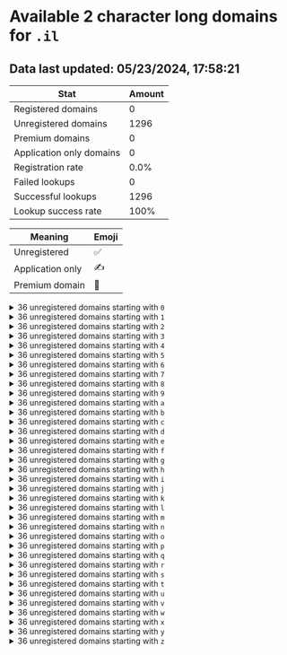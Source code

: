 # Available 2 character long domains for `.il`

## Data last updated: 05/23/2024, 17:58:21

|Stat|Amount|
|--|--|
|Registered domains|0|
|Unregistered domains|1296|
|Premium domains|0|
|Application only domains|0|
|Registration rate|0.0%|
|Failed lookups|0|
|Successful lookups|1296|
|Lookup success rate|100%|


|Meaning|Emoji|
|--|--|
|Unregistered|:white_check_mark:|
|Application only|:writing_hand:|
|Premium domain|:gem:|

<details>
<summary>36 unregistered domains starting with <bold><code>0</code></bold></summary>

|Type|Domain|
|--|--|
|:white_check_mark:|`00.il`|
|:white_check_mark:|`01.il`|
|:white_check_mark:|`02.il`|
|:white_check_mark:|`03.il`|
|:white_check_mark:|`04.il`|
|:white_check_mark:|`05.il`|
|:white_check_mark:|`06.il`|
|:white_check_mark:|`07.il`|
|:white_check_mark:|`08.il`|
|:white_check_mark:|`09.il`|
|:white_check_mark:|`0a.il`|
|:white_check_mark:|`0b.il`|
|:white_check_mark:|`0c.il`|
|:white_check_mark:|`0d.il`|
|:white_check_mark:|`0e.il`|
|:white_check_mark:|`0f.il`|
|:white_check_mark:|`0g.il`|
|:white_check_mark:|`0h.il`|
|:white_check_mark:|`0i.il`|
|:white_check_mark:|`0j.il`|
|:white_check_mark:|`0k.il`|
|:white_check_mark:|`0l.il`|
|:white_check_mark:|`0m.il`|
|:white_check_mark:|`0n.il`|
|:white_check_mark:|`0o.il`|
|:white_check_mark:|`0p.il`|
|:white_check_mark:|`0q.il`|
|:white_check_mark:|`0r.il`|
|:white_check_mark:|`0s.il`|
|:white_check_mark:|`0t.il`|
|:white_check_mark:|`0u.il`|
|:white_check_mark:|`0v.il`|
|:white_check_mark:|`0w.il`|
|:white_check_mark:|`0x.il`|
|:white_check_mark:|`0y.il`|
|:white_check_mark:|`0z.il`|
</details>
<details>
<summary>36 unregistered domains starting with <bold><code>1</code></bold></summary>

|Type|Domain|
|--|--|
|:white_check_mark:|`10.il`|
|:white_check_mark:|`11.il`|
|:white_check_mark:|`12.il`|
|:white_check_mark:|`13.il`|
|:white_check_mark:|`14.il`|
|:white_check_mark:|`15.il`|
|:white_check_mark:|`16.il`|
|:white_check_mark:|`17.il`|
|:white_check_mark:|`18.il`|
|:white_check_mark:|`19.il`|
|:white_check_mark:|`1a.il`|
|:white_check_mark:|`1b.il`|
|:white_check_mark:|`1c.il`|
|:white_check_mark:|`1d.il`|
|:white_check_mark:|`1e.il`|
|:white_check_mark:|`1f.il`|
|:white_check_mark:|`1g.il`|
|:white_check_mark:|`1h.il`|
|:white_check_mark:|`1i.il`|
|:white_check_mark:|`1j.il`|
|:white_check_mark:|`1k.il`|
|:white_check_mark:|`1l.il`|
|:white_check_mark:|`1m.il`|
|:white_check_mark:|`1n.il`|
|:white_check_mark:|`1o.il`|
|:white_check_mark:|`1p.il`|
|:white_check_mark:|`1q.il`|
|:white_check_mark:|`1r.il`|
|:white_check_mark:|`1s.il`|
|:white_check_mark:|`1t.il`|
|:white_check_mark:|`1u.il`|
|:white_check_mark:|`1v.il`|
|:white_check_mark:|`1w.il`|
|:white_check_mark:|`1x.il`|
|:white_check_mark:|`1y.il`|
|:white_check_mark:|`1z.il`|
</details>
<details>
<summary>36 unregistered domains starting with <bold><code>2</code></bold></summary>

|Type|Domain|
|--|--|
|:white_check_mark:|`20.il`|
|:white_check_mark:|`21.il`|
|:white_check_mark:|`22.il`|
|:white_check_mark:|`23.il`|
|:white_check_mark:|`24.il`|
|:white_check_mark:|`25.il`|
|:white_check_mark:|`26.il`|
|:white_check_mark:|`27.il`|
|:white_check_mark:|`28.il`|
|:white_check_mark:|`29.il`|
|:white_check_mark:|`2a.il`|
|:white_check_mark:|`2b.il`|
|:white_check_mark:|`2c.il`|
|:white_check_mark:|`2d.il`|
|:white_check_mark:|`2e.il`|
|:white_check_mark:|`2f.il`|
|:white_check_mark:|`2g.il`|
|:white_check_mark:|`2h.il`|
|:white_check_mark:|`2i.il`|
|:white_check_mark:|`2j.il`|
|:white_check_mark:|`2k.il`|
|:white_check_mark:|`2l.il`|
|:white_check_mark:|`2m.il`|
|:white_check_mark:|`2n.il`|
|:white_check_mark:|`2o.il`|
|:white_check_mark:|`2p.il`|
|:white_check_mark:|`2q.il`|
|:white_check_mark:|`2r.il`|
|:white_check_mark:|`2s.il`|
|:white_check_mark:|`2t.il`|
|:white_check_mark:|`2u.il`|
|:white_check_mark:|`2v.il`|
|:white_check_mark:|`2w.il`|
|:white_check_mark:|`2x.il`|
|:white_check_mark:|`2y.il`|
|:white_check_mark:|`2z.il`|
</details>
<details>
<summary>36 unregistered domains starting with <bold><code>3</code></bold></summary>

|Type|Domain|
|--|--|
|:white_check_mark:|`30.il`|
|:white_check_mark:|`31.il`|
|:white_check_mark:|`32.il`|
|:white_check_mark:|`33.il`|
|:white_check_mark:|`34.il`|
|:white_check_mark:|`35.il`|
|:white_check_mark:|`36.il`|
|:white_check_mark:|`37.il`|
|:white_check_mark:|`38.il`|
|:white_check_mark:|`39.il`|
|:white_check_mark:|`3a.il`|
|:white_check_mark:|`3b.il`|
|:white_check_mark:|`3c.il`|
|:white_check_mark:|`3d.il`|
|:white_check_mark:|`3e.il`|
|:white_check_mark:|`3f.il`|
|:white_check_mark:|`3g.il`|
|:white_check_mark:|`3h.il`|
|:white_check_mark:|`3i.il`|
|:white_check_mark:|`3j.il`|
|:white_check_mark:|`3k.il`|
|:white_check_mark:|`3l.il`|
|:white_check_mark:|`3m.il`|
|:white_check_mark:|`3n.il`|
|:white_check_mark:|`3o.il`|
|:white_check_mark:|`3p.il`|
|:white_check_mark:|`3q.il`|
|:white_check_mark:|`3r.il`|
|:white_check_mark:|`3s.il`|
|:white_check_mark:|`3t.il`|
|:white_check_mark:|`3u.il`|
|:white_check_mark:|`3v.il`|
|:white_check_mark:|`3w.il`|
|:white_check_mark:|`3x.il`|
|:white_check_mark:|`3y.il`|
|:white_check_mark:|`3z.il`|
</details>
<details>
<summary>36 unregistered domains starting with <bold><code>4</code></bold></summary>

|Type|Domain|
|--|--|
|:white_check_mark:|`40.il`|
|:white_check_mark:|`41.il`|
|:white_check_mark:|`42.il`|
|:white_check_mark:|`43.il`|
|:white_check_mark:|`44.il`|
|:white_check_mark:|`45.il`|
|:white_check_mark:|`46.il`|
|:white_check_mark:|`47.il`|
|:white_check_mark:|`48.il`|
|:white_check_mark:|`49.il`|
|:white_check_mark:|`4a.il`|
|:white_check_mark:|`4b.il`|
|:white_check_mark:|`4c.il`|
|:white_check_mark:|`4d.il`|
|:white_check_mark:|`4e.il`|
|:white_check_mark:|`4f.il`|
|:white_check_mark:|`4g.il`|
|:white_check_mark:|`4h.il`|
|:white_check_mark:|`4i.il`|
|:white_check_mark:|`4j.il`|
|:white_check_mark:|`4k.il`|
|:white_check_mark:|`4l.il`|
|:white_check_mark:|`4m.il`|
|:white_check_mark:|`4n.il`|
|:white_check_mark:|`4o.il`|
|:white_check_mark:|`4p.il`|
|:white_check_mark:|`4q.il`|
|:white_check_mark:|`4r.il`|
|:white_check_mark:|`4s.il`|
|:white_check_mark:|`4t.il`|
|:white_check_mark:|`4u.il`|
|:white_check_mark:|`4v.il`|
|:white_check_mark:|`4w.il`|
|:white_check_mark:|`4x.il`|
|:white_check_mark:|`4y.il`|
|:white_check_mark:|`4z.il`|
</details>
<details>
<summary>36 unregistered domains starting with <bold><code>5</code></bold></summary>

|Type|Domain|
|--|--|
|:white_check_mark:|`50.il`|
|:white_check_mark:|`51.il`|
|:white_check_mark:|`52.il`|
|:white_check_mark:|`53.il`|
|:white_check_mark:|`54.il`|
|:white_check_mark:|`55.il`|
|:white_check_mark:|`56.il`|
|:white_check_mark:|`57.il`|
|:white_check_mark:|`58.il`|
|:white_check_mark:|`59.il`|
|:white_check_mark:|`5a.il`|
|:white_check_mark:|`5b.il`|
|:white_check_mark:|`5c.il`|
|:white_check_mark:|`5d.il`|
|:white_check_mark:|`5e.il`|
|:white_check_mark:|`5f.il`|
|:white_check_mark:|`5g.il`|
|:white_check_mark:|`5h.il`|
|:white_check_mark:|`5i.il`|
|:white_check_mark:|`5j.il`|
|:white_check_mark:|`5k.il`|
|:white_check_mark:|`5l.il`|
|:white_check_mark:|`5m.il`|
|:white_check_mark:|`5n.il`|
|:white_check_mark:|`5o.il`|
|:white_check_mark:|`5p.il`|
|:white_check_mark:|`5q.il`|
|:white_check_mark:|`5r.il`|
|:white_check_mark:|`5s.il`|
|:white_check_mark:|`5t.il`|
|:white_check_mark:|`5u.il`|
|:white_check_mark:|`5v.il`|
|:white_check_mark:|`5w.il`|
|:white_check_mark:|`5x.il`|
|:white_check_mark:|`5y.il`|
|:white_check_mark:|`5z.il`|
</details>
<details>
<summary>36 unregistered domains starting with <bold><code>6</code></bold></summary>

|Type|Domain|
|--|--|
|:white_check_mark:|`60.il`|
|:white_check_mark:|`61.il`|
|:white_check_mark:|`62.il`|
|:white_check_mark:|`63.il`|
|:white_check_mark:|`64.il`|
|:white_check_mark:|`65.il`|
|:white_check_mark:|`66.il`|
|:white_check_mark:|`67.il`|
|:white_check_mark:|`68.il`|
|:white_check_mark:|`69.il`|
|:white_check_mark:|`6a.il`|
|:white_check_mark:|`6b.il`|
|:white_check_mark:|`6c.il`|
|:white_check_mark:|`6d.il`|
|:white_check_mark:|`6e.il`|
|:white_check_mark:|`6f.il`|
|:white_check_mark:|`6g.il`|
|:white_check_mark:|`6h.il`|
|:white_check_mark:|`6i.il`|
|:white_check_mark:|`6j.il`|
|:white_check_mark:|`6k.il`|
|:white_check_mark:|`6l.il`|
|:white_check_mark:|`6m.il`|
|:white_check_mark:|`6n.il`|
|:white_check_mark:|`6o.il`|
|:white_check_mark:|`6p.il`|
|:white_check_mark:|`6q.il`|
|:white_check_mark:|`6r.il`|
|:white_check_mark:|`6s.il`|
|:white_check_mark:|`6t.il`|
|:white_check_mark:|`6u.il`|
|:white_check_mark:|`6v.il`|
|:white_check_mark:|`6w.il`|
|:white_check_mark:|`6x.il`|
|:white_check_mark:|`6y.il`|
|:white_check_mark:|`6z.il`|
</details>
<details>
<summary>36 unregistered domains starting with <bold><code>7</code></bold></summary>

|Type|Domain|
|--|--|
|:white_check_mark:|`70.il`|
|:white_check_mark:|`71.il`|
|:white_check_mark:|`72.il`|
|:white_check_mark:|`73.il`|
|:white_check_mark:|`74.il`|
|:white_check_mark:|`75.il`|
|:white_check_mark:|`76.il`|
|:white_check_mark:|`77.il`|
|:white_check_mark:|`78.il`|
|:white_check_mark:|`79.il`|
|:white_check_mark:|`7a.il`|
|:white_check_mark:|`7b.il`|
|:white_check_mark:|`7c.il`|
|:white_check_mark:|`7d.il`|
|:white_check_mark:|`7e.il`|
|:white_check_mark:|`7f.il`|
|:white_check_mark:|`7g.il`|
|:white_check_mark:|`7h.il`|
|:white_check_mark:|`7i.il`|
|:white_check_mark:|`7j.il`|
|:white_check_mark:|`7k.il`|
|:white_check_mark:|`7l.il`|
|:white_check_mark:|`7m.il`|
|:white_check_mark:|`7n.il`|
|:white_check_mark:|`7o.il`|
|:white_check_mark:|`7p.il`|
|:white_check_mark:|`7q.il`|
|:white_check_mark:|`7r.il`|
|:white_check_mark:|`7s.il`|
|:white_check_mark:|`7t.il`|
|:white_check_mark:|`7u.il`|
|:white_check_mark:|`7v.il`|
|:white_check_mark:|`7w.il`|
|:white_check_mark:|`7x.il`|
|:white_check_mark:|`7y.il`|
|:white_check_mark:|`7z.il`|
</details>
<details>
<summary>36 unregistered domains starting with <bold><code>8</code></bold></summary>

|Type|Domain|
|--|--|
|:white_check_mark:|`80.il`|
|:white_check_mark:|`81.il`|
|:white_check_mark:|`82.il`|
|:white_check_mark:|`83.il`|
|:white_check_mark:|`84.il`|
|:white_check_mark:|`85.il`|
|:white_check_mark:|`86.il`|
|:white_check_mark:|`87.il`|
|:white_check_mark:|`88.il`|
|:white_check_mark:|`89.il`|
|:white_check_mark:|`8a.il`|
|:white_check_mark:|`8b.il`|
|:white_check_mark:|`8c.il`|
|:white_check_mark:|`8d.il`|
|:white_check_mark:|`8e.il`|
|:white_check_mark:|`8f.il`|
|:white_check_mark:|`8g.il`|
|:white_check_mark:|`8h.il`|
|:white_check_mark:|`8i.il`|
|:white_check_mark:|`8j.il`|
|:white_check_mark:|`8k.il`|
|:white_check_mark:|`8l.il`|
|:white_check_mark:|`8m.il`|
|:white_check_mark:|`8n.il`|
|:white_check_mark:|`8o.il`|
|:white_check_mark:|`8p.il`|
|:white_check_mark:|`8q.il`|
|:white_check_mark:|`8r.il`|
|:white_check_mark:|`8s.il`|
|:white_check_mark:|`8t.il`|
|:white_check_mark:|`8u.il`|
|:white_check_mark:|`8v.il`|
|:white_check_mark:|`8w.il`|
|:white_check_mark:|`8x.il`|
|:white_check_mark:|`8y.il`|
|:white_check_mark:|`8z.il`|
</details>
<details>
<summary>36 unregistered domains starting with <bold><code>9</code></bold></summary>

|Type|Domain|
|--|--|
|:white_check_mark:|`90.il`|
|:white_check_mark:|`91.il`|
|:white_check_mark:|`92.il`|
|:white_check_mark:|`93.il`|
|:white_check_mark:|`94.il`|
|:white_check_mark:|`95.il`|
|:white_check_mark:|`96.il`|
|:white_check_mark:|`97.il`|
|:white_check_mark:|`98.il`|
|:white_check_mark:|`99.il`|
|:white_check_mark:|`9a.il`|
|:white_check_mark:|`9b.il`|
|:white_check_mark:|`9c.il`|
|:white_check_mark:|`9d.il`|
|:white_check_mark:|`9e.il`|
|:white_check_mark:|`9f.il`|
|:white_check_mark:|`9g.il`|
|:white_check_mark:|`9h.il`|
|:white_check_mark:|`9i.il`|
|:white_check_mark:|`9j.il`|
|:white_check_mark:|`9k.il`|
|:white_check_mark:|`9l.il`|
|:white_check_mark:|`9m.il`|
|:white_check_mark:|`9n.il`|
|:white_check_mark:|`9o.il`|
|:white_check_mark:|`9p.il`|
|:white_check_mark:|`9q.il`|
|:white_check_mark:|`9r.il`|
|:white_check_mark:|`9s.il`|
|:white_check_mark:|`9t.il`|
|:white_check_mark:|`9u.il`|
|:white_check_mark:|`9v.il`|
|:white_check_mark:|`9w.il`|
|:white_check_mark:|`9x.il`|
|:white_check_mark:|`9y.il`|
|:white_check_mark:|`9z.il`|
</details>
<details>
<summary>36 unregistered domains starting with <bold><code>a</code></bold></summary>

|Type|Domain|
|--|--|
|:white_check_mark:|`a0.il`|
|:white_check_mark:|`a1.il`|
|:white_check_mark:|`a2.il`|
|:white_check_mark:|`a3.il`|
|:white_check_mark:|`a4.il`|
|:white_check_mark:|`a5.il`|
|:white_check_mark:|`a6.il`|
|:white_check_mark:|`a7.il`|
|:white_check_mark:|`a8.il`|
|:white_check_mark:|`a9.il`|
|:white_check_mark:|`aa.il`|
|:white_check_mark:|`ab.il`|
|:white_check_mark:|`ac.il`|
|:white_check_mark:|`ad.il`|
|:white_check_mark:|`ae.il`|
|:white_check_mark:|`af.il`|
|:white_check_mark:|`ag.il`|
|:white_check_mark:|`ah.il`|
|:white_check_mark:|`ai.il`|
|:white_check_mark:|`aj.il`|
|:white_check_mark:|`ak.il`|
|:white_check_mark:|`al.il`|
|:white_check_mark:|`am.il`|
|:white_check_mark:|`an.il`|
|:white_check_mark:|`ao.il`|
|:white_check_mark:|`ap.il`|
|:white_check_mark:|`aq.il`|
|:white_check_mark:|`ar.il`|
|:white_check_mark:|`as.il`|
|:white_check_mark:|`at.il`|
|:white_check_mark:|`au.il`|
|:white_check_mark:|`av.il`|
|:white_check_mark:|`aw.il`|
|:white_check_mark:|`ax.il`|
|:white_check_mark:|`ay.il`|
|:white_check_mark:|`az.il`|
</details>
<details>
<summary>36 unregistered domains starting with <bold><code>b</code></bold></summary>

|Type|Domain|
|--|--|
|:white_check_mark:|`b0.il`|
|:white_check_mark:|`b1.il`|
|:white_check_mark:|`b2.il`|
|:white_check_mark:|`b3.il`|
|:white_check_mark:|`b4.il`|
|:white_check_mark:|`b5.il`|
|:white_check_mark:|`b6.il`|
|:white_check_mark:|`b7.il`|
|:white_check_mark:|`b8.il`|
|:white_check_mark:|`b9.il`|
|:white_check_mark:|`ba.il`|
|:white_check_mark:|`bb.il`|
|:white_check_mark:|`bc.il`|
|:white_check_mark:|`bd.il`|
|:white_check_mark:|`be.il`|
|:white_check_mark:|`bf.il`|
|:white_check_mark:|`bg.il`|
|:white_check_mark:|`bh.il`|
|:white_check_mark:|`bi.il`|
|:white_check_mark:|`bj.il`|
|:white_check_mark:|`bk.il`|
|:white_check_mark:|`bl.il`|
|:white_check_mark:|`bm.il`|
|:white_check_mark:|`bn.il`|
|:white_check_mark:|`bo.il`|
|:white_check_mark:|`bp.il`|
|:white_check_mark:|`bq.il`|
|:white_check_mark:|`br.il`|
|:white_check_mark:|`bs.il`|
|:white_check_mark:|`bt.il`|
|:white_check_mark:|`bu.il`|
|:white_check_mark:|`bv.il`|
|:white_check_mark:|`bw.il`|
|:white_check_mark:|`bx.il`|
|:white_check_mark:|`by.il`|
|:white_check_mark:|`bz.il`|
</details>
<details>
<summary>36 unregistered domains starting with <bold><code>c</code></bold></summary>

|Type|Domain|
|--|--|
|:white_check_mark:|`c0.il`|
|:white_check_mark:|`c1.il`|
|:white_check_mark:|`c2.il`|
|:white_check_mark:|`c3.il`|
|:white_check_mark:|`c4.il`|
|:white_check_mark:|`c5.il`|
|:white_check_mark:|`c6.il`|
|:white_check_mark:|`c7.il`|
|:white_check_mark:|`c8.il`|
|:white_check_mark:|`c9.il`|
|:white_check_mark:|`ca.il`|
|:white_check_mark:|`cb.il`|
|:white_check_mark:|`cc.il`|
|:white_check_mark:|`cd.il`|
|:white_check_mark:|`ce.il`|
|:white_check_mark:|`cf.il`|
|:white_check_mark:|`cg.il`|
|:white_check_mark:|`ch.il`|
|:white_check_mark:|`ci.il`|
|:white_check_mark:|`cj.il`|
|:white_check_mark:|`ck.il`|
|:white_check_mark:|`cl.il`|
|:white_check_mark:|`cm.il`|
|:white_check_mark:|`cn.il`|
|:white_check_mark:|`co.il`|
|:white_check_mark:|`cp.il`|
|:white_check_mark:|`cq.il`|
|:white_check_mark:|`cr.il`|
|:white_check_mark:|`cs.il`|
|:white_check_mark:|`ct.il`|
|:white_check_mark:|`cu.il`|
|:white_check_mark:|`cv.il`|
|:white_check_mark:|`cw.il`|
|:white_check_mark:|`cx.il`|
|:white_check_mark:|`cy.il`|
|:white_check_mark:|`cz.il`|
</details>
<details>
<summary>36 unregistered domains starting with <bold><code>d</code></bold></summary>

|Type|Domain|
|--|--|
|:white_check_mark:|`d0.il`|
|:white_check_mark:|`d1.il`|
|:white_check_mark:|`d2.il`|
|:white_check_mark:|`d3.il`|
|:white_check_mark:|`d4.il`|
|:white_check_mark:|`d5.il`|
|:white_check_mark:|`d6.il`|
|:white_check_mark:|`d7.il`|
|:white_check_mark:|`d8.il`|
|:white_check_mark:|`d9.il`|
|:white_check_mark:|`da.il`|
|:white_check_mark:|`db.il`|
|:white_check_mark:|`dc.il`|
|:white_check_mark:|`dd.il`|
|:white_check_mark:|`de.il`|
|:white_check_mark:|`df.il`|
|:white_check_mark:|`dg.il`|
|:white_check_mark:|`dh.il`|
|:white_check_mark:|`di.il`|
|:white_check_mark:|`dj.il`|
|:white_check_mark:|`dk.il`|
|:white_check_mark:|`dl.il`|
|:white_check_mark:|`dm.il`|
|:white_check_mark:|`dn.il`|
|:white_check_mark:|`do.il`|
|:white_check_mark:|`dp.il`|
|:white_check_mark:|`dq.il`|
|:white_check_mark:|`dr.il`|
|:white_check_mark:|`ds.il`|
|:white_check_mark:|`dt.il`|
|:white_check_mark:|`du.il`|
|:white_check_mark:|`dv.il`|
|:white_check_mark:|`dw.il`|
|:white_check_mark:|`dx.il`|
|:white_check_mark:|`dy.il`|
|:white_check_mark:|`dz.il`|
</details>
<details>
<summary>36 unregistered domains starting with <bold><code>e</code></bold></summary>

|Type|Domain|
|--|--|
|:white_check_mark:|`e0.il`|
|:white_check_mark:|`e1.il`|
|:white_check_mark:|`e2.il`|
|:white_check_mark:|`e3.il`|
|:white_check_mark:|`e4.il`|
|:white_check_mark:|`e5.il`|
|:white_check_mark:|`e6.il`|
|:white_check_mark:|`e7.il`|
|:white_check_mark:|`e8.il`|
|:white_check_mark:|`e9.il`|
|:white_check_mark:|`ea.il`|
|:white_check_mark:|`eb.il`|
|:white_check_mark:|`ec.il`|
|:white_check_mark:|`ed.il`|
|:white_check_mark:|`ee.il`|
|:white_check_mark:|`ef.il`|
|:white_check_mark:|`eg.il`|
|:white_check_mark:|`eh.il`|
|:white_check_mark:|`ei.il`|
|:white_check_mark:|`ej.il`|
|:white_check_mark:|`ek.il`|
|:white_check_mark:|`el.il`|
|:white_check_mark:|`em.il`|
|:white_check_mark:|`en.il`|
|:white_check_mark:|`eo.il`|
|:white_check_mark:|`ep.il`|
|:white_check_mark:|`eq.il`|
|:white_check_mark:|`er.il`|
|:white_check_mark:|`es.il`|
|:white_check_mark:|`et.il`|
|:white_check_mark:|`eu.il`|
|:white_check_mark:|`ev.il`|
|:white_check_mark:|`ew.il`|
|:white_check_mark:|`ex.il`|
|:white_check_mark:|`ey.il`|
|:white_check_mark:|`ez.il`|
</details>
<details>
<summary>36 unregistered domains starting with <bold><code>f</code></bold></summary>

|Type|Domain|
|--|--|
|:white_check_mark:|`f0.il`|
|:white_check_mark:|`f1.il`|
|:white_check_mark:|`f2.il`|
|:white_check_mark:|`f3.il`|
|:white_check_mark:|`f4.il`|
|:white_check_mark:|`f5.il`|
|:white_check_mark:|`f6.il`|
|:white_check_mark:|`f7.il`|
|:white_check_mark:|`f8.il`|
|:white_check_mark:|`f9.il`|
|:white_check_mark:|`fa.il`|
|:white_check_mark:|`fb.il`|
|:white_check_mark:|`fc.il`|
|:white_check_mark:|`fd.il`|
|:white_check_mark:|`fe.il`|
|:white_check_mark:|`ff.il`|
|:white_check_mark:|`fg.il`|
|:white_check_mark:|`fh.il`|
|:white_check_mark:|`fi.il`|
|:white_check_mark:|`fj.il`|
|:white_check_mark:|`fk.il`|
|:white_check_mark:|`fl.il`|
|:white_check_mark:|`fm.il`|
|:white_check_mark:|`fn.il`|
|:white_check_mark:|`fo.il`|
|:white_check_mark:|`fp.il`|
|:white_check_mark:|`fq.il`|
|:white_check_mark:|`fr.il`|
|:white_check_mark:|`fs.il`|
|:white_check_mark:|`ft.il`|
|:white_check_mark:|`fu.il`|
|:white_check_mark:|`fv.il`|
|:white_check_mark:|`fw.il`|
|:white_check_mark:|`fx.il`|
|:white_check_mark:|`fy.il`|
|:white_check_mark:|`fz.il`|
</details>
<details>
<summary>36 unregistered domains starting with <bold><code>g</code></bold></summary>

|Type|Domain|
|--|--|
|:white_check_mark:|`g0.il`|
|:white_check_mark:|`g1.il`|
|:white_check_mark:|`g2.il`|
|:white_check_mark:|`g3.il`|
|:white_check_mark:|`g4.il`|
|:white_check_mark:|`g5.il`|
|:white_check_mark:|`g6.il`|
|:white_check_mark:|`g7.il`|
|:white_check_mark:|`g8.il`|
|:white_check_mark:|`g9.il`|
|:white_check_mark:|`ga.il`|
|:white_check_mark:|`gb.il`|
|:white_check_mark:|`gc.il`|
|:white_check_mark:|`gd.il`|
|:white_check_mark:|`ge.il`|
|:white_check_mark:|`gf.il`|
|:white_check_mark:|`gg.il`|
|:white_check_mark:|`gh.il`|
|:white_check_mark:|`gi.il`|
|:white_check_mark:|`gj.il`|
|:white_check_mark:|`gk.il`|
|:white_check_mark:|`gl.il`|
|:white_check_mark:|`gm.il`|
|:white_check_mark:|`gn.il`|
|:white_check_mark:|`go.il`|
|:white_check_mark:|`gp.il`|
|:white_check_mark:|`gq.il`|
|:white_check_mark:|`gr.il`|
|:white_check_mark:|`gs.il`|
|:white_check_mark:|`gt.il`|
|:white_check_mark:|`gu.il`|
|:white_check_mark:|`gv.il`|
|:white_check_mark:|`gw.il`|
|:white_check_mark:|`gx.il`|
|:white_check_mark:|`gy.il`|
|:white_check_mark:|`gz.il`|
</details>
<details>
<summary>36 unregistered domains starting with <bold><code>h</code></bold></summary>

|Type|Domain|
|--|--|
|:white_check_mark:|`h0.il`|
|:white_check_mark:|`h1.il`|
|:white_check_mark:|`h2.il`|
|:white_check_mark:|`h3.il`|
|:white_check_mark:|`h4.il`|
|:white_check_mark:|`h5.il`|
|:white_check_mark:|`h6.il`|
|:white_check_mark:|`h7.il`|
|:white_check_mark:|`h8.il`|
|:white_check_mark:|`h9.il`|
|:white_check_mark:|`ha.il`|
|:white_check_mark:|`hb.il`|
|:white_check_mark:|`hc.il`|
|:white_check_mark:|`hd.il`|
|:white_check_mark:|`he.il`|
|:white_check_mark:|`hf.il`|
|:white_check_mark:|`hg.il`|
|:white_check_mark:|`hh.il`|
|:white_check_mark:|`hi.il`|
|:white_check_mark:|`hj.il`|
|:white_check_mark:|`hk.il`|
|:white_check_mark:|`hl.il`|
|:white_check_mark:|`hm.il`|
|:white_check_mark:|`hn.il`|
|:white_check_mark:|`ho.il`|
|:white_check_mark:|`hp.il`|
|:white_check_mark:|`hq.il`|
|:white_check_mark:|`hr.il`|
|:white_check_mark:|`hs.il`|
|:white_check_mark:|`ht.il`|
|:white_check_mark:|`hu.il`|
|:white_check_mark:|`hv.il`|
|:white_check_mark:|`hw.il`|
|:white_check_mark:|`hx.il`|
|:white_check_mark:|`hy.il`|
|:white_check_mark:|`hz.il`|
</details>
<details>
<summary>36 unregistered domains starting with <bold><code>i</code></bold></summary>

|Type|Domain|
|--|--|
|:white_check_mark:|`i0.il`|
|:white_check_mark:|`i1.il`|
|:white_check_mark:|`i2.il`|
|:white_check_mark:|`i3.il`|
|:white_check_mark:|`i4.il`|
|:white_check_mark:|`i5.il`|
|:white_check_mark:|`i6.il`|
|:white_check_mark:|`i7.il`|
|:white_check_mark:|`i8.il`|
|:white_check_mark:|`i9.il`|
|:white_check_mark:|`ia.il`|
|:white_check_mark:|`ib.il`|
|:white_check_mark:|`ic.il`|
|:white_check_mark:|`id.il`|
|:white_check_mark:|`ie.il`|
|:white_check_mark:|`if.il`|
|:white_check_mark:|`ig.il`|
|:white_check_mark:|`ih.il`|
|:white_check_mark:|`ii.il`|
|:white_check_mark:|`ij.il`|
|:white_check_mark:|`ik.il`|
|:white_check_mark:|`il.il`|
|:white_check_mark:|`im.il`|
|:white_check_mark:|`in.il`|
|:white_check_mark:|`io.il`|
|:white_check_mark:|`ip.il`|
|:white_check_mark:|`iq.il`|
|:white_check_mark:|`ir.il`|
|:white_check_mark:|`is.il`|
|:white_check_mark:|`it.il`|
|:white_check_mark:|`iu.il`|
|:white_check_mark:|`iv.il`|
|:white_check_mark:|`iw.il`|
|:white_check_mark:|`ix.il`|
|:white_check_mark:|`iy.il`|
|:white_check_mark:|`iz.il`|
</details>
<details>
<summary>36 unregistered domains starting with <bold><code>j</code></bold></summary>

|Type|Domain|
|--|--|
|:white_check_mark:|`j0.il`|
|:white_check_mark:|`j1.il`|
|:white_check_mark:|`j2.il`|
|:white_check_mark:|`j3.il`|
|:white_check_mark:|`j4.il`|
|:white_check_mark:|`j5.il`|
|:white_check_mark:|`j6.il`|
|:white_check_mark:|`j7.il`|
|:white_check_mark:|`j8.il`|
|:white_check_mark:|`j9.il`|
|:white_check_mark:|`ja.il`|
|:white_check_mark:|`jb.il`|
|:white_check_mark:|`jc.il`|
|:white_check_mark:|`jd.il`|
|:white_check_mark:|`je.il`|
|:white_check_mark:|`jf.il`|
|:white_check_mark:|`jg.il`|
|:white_check_mark:|`jh.il`|
|:white_check_mark:|`ji.il`|
|:white_check_mark:|`jj.il`|
|:white_check_mark:|`jk.il`|
|:white_check_mark:|`jl.il`|
|:white_check_mark:|`jm.il`|
|:white_check_mark:|`jn.il`|
|:white_check_mark:|`jo.il`|
|:white_check_mark:|`jp.il`|
|:white_check_mark:|`jq.il`|
|:white_check_mark:|`jr.il`|
|:white_check_mark:|`js.il`|
|:white_check_mark:|`jt.il`|
|:white_check_mark:|`ju.il`|
|:white_check_mark:|`jv.il`|
|:white_check_mark:|`jw.il`|
|:white_check_mark:|`jx.il`|
|:white_check_mark:|`jy.il`|
|:white_check_mark:|`jz.il`|
</details>
<details>
<summary>36 unregistered domains starting with <bold><code>k</code></bold></summary>

|Type|Domain|
|--|--|
|:white_check_mark:|`k0.il`|
|:white_check_mark:|`k1.il`|
|:white_check_mark:|`k2.il`|
|:white_check_mark:|`k3.il`|
|:white_check_mark:|`k4.il`|
|:white_check_mark:|`k5.il`|
|:white_check_mark:|`k6.il`|
|:white_check_mark:|`k7.il`|
|:white_check_mark:|`k8.il`|
|:white_check_mark:|`k9.il`|
|:white_check_mark:|`ka.il`|
|:white_check_mark:|`kb.il`|
|:white_check_mark:|`kc.il`|
|:white_check_mark:|`kd.il`|
|:white_check_mark:|`ke.il`|
|:white_check_mark:|`kf.il`|
|:white_check_mark:|`kg.il`|
|:white_check_mark:|`kh.il`|
|:white_check_mark:|`ki.il`|
|:white_check_mark:|`kj.il`|
|:white_check_mark:|`kk.il`|
|:white_check_mark:|`kl.il`|
|:white_check_mark:|`km.il`|
|:white_check_mark:|`kn.il`|
|:white_check_mark:|`ko.il`|
|:white_check_mark:|`kp.il`|
|:white_check_mark:|`kq.il`|
|:white_check_mark:|`kr.il`|
|:white_check_mark:|`ks.il`|
|:white_check_mark:|`kt.il`|
|:white_check_mark:|`ku.il`|
|:white_check_mark:|`kv.il`|
|:white_check_mark:|`kw.il`|
|:white_check_mark:|`kx.il`|
|:white_check_mark:|`ky.il`|
|:white_check_mark:|`kz.il`|
</details>
<details>
<summary>36 unregistered domains starting with <bold><code>l</code></bold></summary>

|Type|Domain|
|--|--|
|:white_check_mark:|`l0.il`|
|:white_check_mark:|`l1.il`|
|:white_check_mark:|`l2.il`|
|:white_check_mark:|`l3.il`|
|:white_check_mark:|`l4.il`|
|:white_check_mark:|`l5.il`|
|:white_check_mark:|`l6.il`|
|:white_check_mark:|`l7.il`|
|:white_check_mark:|`l8.il`|
|:white_check_mark:|`l9.il`|
|:white_check_mark:|`la.il`|
|:white_check_mark:|`lb.il`|
|:white_check_mark:|`lc.il`|
|:white_check_mark:|`ld.il`|
|:white_check_mark:|`le.il`|
|:white_check_mark:|`lf.il`|
|:white_check_mark:|`lg.il`|
|:white_check_mark:|`lh.il`|
|:white_check_mark:|`li.il`|
|:white_check_mark:|`lj.il`|
|:white_check_mark:|`lk.il`|
|:white_check_mark:|`ll.il`|
|:white_check_mark:|`lm.il`|
|:white_check_mark:|`ln.il`|
|:white_check_mark:|`lo.il`|
|:white_check_mark:|`lp.il`|
|:white_check_mark:|`lq.il`|
|:white_check_mark:|`lr.il`|
|:white_check_mark:|`ls.il`|
|:white_check_mark:|`lt.il`|
|:white_check_mark:|`lu.il`|
|:white_check_mark:|`lv.il`|
|:white_check_mark:|`lw.il`|
|:white_check_mark:|`lx.il`|
|:white_check_mark:|`ly.il`|
|:white_check_mark:|`lz.il`|
</details>
<details>
<summary>36 unregistered domains starting with <bold><code>m</code></bold></summary>

|Type|Domain|
|--|--|
|:white_check_mark:|`m0.il`|
|:white_check_mark:|`m1.il`|
|:white_check_mark:|`m2.il`|
|:white_check_mark:|`m3.il`|
|:white_check_mark:|`m4.il`|
|:white_check_mark:|`m5.il`|
|:white_check_mark:|`m6.il`|
|:white_check_mark:|`m7.il`|
|:white_check_mark:|`m8.il`|
|:white_check_mark:|`m9.il`|
|:white_check_mark:|`ma.il`|
|:white_check_mark:|`mb.il`|
|:white_check_mark:|`mc.il`|
|:white_check_mark:|`md.il`|
|:white_check_mark:|`me.il`|
|:white_check_mark:|`mf.il`|
|:white_check_mark:|`mg.il`|
|:white_check_mark:|`mh.il`|
|:white_check_mark:|`mi.il`|
|:white_check_mark:|`mj.il`|
|:white_check_mark:|`mk.il`|
|:white_check_mark:|`ml.il`|
|:white_check_mark:|`mm.il`|
|:white_check_mark:|`mn.il`|
|:white_check_mark:|`mo.il`|
|:white_check_mark:|`mp.il`|
|:white_check_mark:|`mq.il`|
|:white_check_mark:|`mr.il`|
|:white_check_mark:|`ms.il`|
|:white_check_mark:|`mt.il`|
|:white_check_mark:|`mu.il`|
|:white_check_mark:|`mv.il`|
|:white_check_mark:|`mw.il`|
|:white_check_mark:|`mx.il`|
|:white_check_mark:|`my.il`|
|:white_check_mark:|`mz.il`|
</details>
<details>
<summary>36 unregistered domains starting with <bold><code>n</code></bold></summary>

|Type|Domain|
|--|--|
|:white_check_mark:|`n0.il`|
|:white_check_mark:|`n1.il`|
|:white_check_mark:|`n2.il`|
|:white_check_mark:|`n3.il`|
|:white_check_mark:|`n4.il`|
|:white_check_mark:|`n5.il`|
|:white_check_mark:|`n6.il`|
|:white_check_mark:|`n7.il`|
|:white_check_mark:|`n8.il`|
|:white_check_mark:|`n9.il`|
|:white_check_mark:|`na.il`|
|:white_check_mark:|`nb.il`|
|:white_check_mark:|`nc.il`|
|:white_check_mark:|`nd.il`|
|:white_check_mark:|`ne.il`|
|:white_check_mark:|`nf.il`|
|:white_check_mark:|`ng.il`|
|:white_check_mark:|`nh.il`|
|:white_check_mark:|`ni.il`|
|:white_check_mark:|`nj.il`|
|:white_check_mark:|`nk.il`|
|:white_check_mark:|`nl.il`|
|:white_check_mark:|`nm.il`|
|:white_check_mark:|`nn.il`|
|:white_check_mark:|`no.il`|
|:white_check_mark:|`np.il`|
|:white_check_mark:|`nq.il`|
|:white_check_mark:|`nr.il`|
|:white_check_mark:|`ns.il`|
|:white_check_mark:|`nt.il`|
|:white_check_mark:|`nu.il`|
|:white_check_mark:|`nv.il`|
|:white_check_mark:|`nw.il`|
|:white_check_mark:|`nx.il`|
|:white_check_mark:|`ny.il`|
|:white_check_mark:|`nz.il`|
</details>
<details>
<summary>36 unregistered domains starting with <bold><code>o</code></bold></summary>

|Type|Domain|
|--|--|
|:white_check_mark:|`o0.il`|
|:white_check_mark:|`o1.il`|
|:white_check_mark:|`o2.il`|
|:white_check_mark:|`o3.il`|
|:white_check_mark:|`o4.il`|
|:white_check_mark:|`o5.il`|
|:white_check_mark:|`o6.il`|
|:white_check_mark:|`o7.il`|
|:white_check_mark:|`o8.il`|
|:white_check_mark:|`o9.il`|
|:white_check_mark:|`oa.il`|
|:white_check_mark:|`ob.il`|
|:white_check_mark:|`oc.il`|
|:white_check_mark:|`od.il`|
|:white_check_mark:|`oe.il`|
|:white_check_mark:|`of.il`|
|:white_check_mark:|`og.il`|
|:white_check_mark:|`oh.il`|
|:white_check_mark:|`oi.il`|
|:white_check_mark:|`oj.il`|
|:white_check_mark:|`ok.il`|
|:white_check_mark:|`ol.il`|
|:white_check_mark:|`om.il`|
|:white_check_mark:|`on.il`|
|:white_check_mark:|`oo.il`|
|:white_check_mark:|`op.il`|
|:white_check_mark:|`oq.il`|
|:white_check_mark:|`or.il`|
|:white_check_mark:|`os.il`|
|:white_check_mark:|`ot.il`|
|:white_check_mark:|`ou.il`|
|:white_check_mark:|`ov.il`|
|:white_check_mark:|`ow.il`|
|:white_check_mark:|`ox.il`|
|:white_check_mark:|`oy.il`|
|:white_check_mark:|`oz.il`|
</details>
<details>
<summary>36 unregistered domains starting with <bold><code>p</code></bold></summary>

|Type|Domain|
|--|--|
|:white_check_mark:|`p0.il`|
|:white_check_mark:|`p1.il`|
|:white_check_mark:|`p2.il`|
|:white_check_mark:|`p3.il`|
|:white_check_mark:|`p4.il`|
|:white_check_mark:|`p5.il`|
|:white_check_mark:|`p6.il`|
|:white_check_mark:|`p7.il`|
|:white_check_mark:|`p8.il`|
|:white_check_mark:|`p9.il`|
|:white_check_mark:|`pa.il`|
|:white_check_mark:|`pb.il`|
|:white_check_mark:|`pc.il`|
|:white_check_mark:|`pd.il`|
|:white_check_mark:|`pe.il`|
|:white_check_mark:|`pf.il`|
|:white_check_mark:|`pg.il`|
|:white_check_mark:|`ph.il`|
|:white_check_mark:|`pi.il`|
|:white_check_mark:|`pj.il`|
|:white_check_mark:|`pk.il`|
|:white_check_mark:|`pl.il`|
|:white_check_mark:|`pm.il`|
|:white_check_mark:|`pn.il`|
|:white_check_mark:|`po.il`|
|:white_check_mark:|`pp.il`|
|:white_check_mark:|`pq.il`|
|:white_check_mark:|`pr.il`|
|:white_check_mark:|`ps.il`|
|:white_check_mark:|`pt.il`|
|:white_check_mark:|`pu.il`|
|:white_check_mark:|`pv.il`|
|:white_check_mark:|`pw.il`|
|:white_check_mark:|`px.il`|
|:white_check_mark:|`py.il`|
|:white_check_mark:|`pz.il`|
</details>
<details>
<summary>36 unregistered domains starting with <bold><code>q</code></bold></summary>

|Type|Domain|
|--|--|
|:white_check_mark:|`q0.il`|
|:white_check_mark:|`q1.il`|
|:white_check_mark:|`q2.il`|
|:white_check_mark:|`q3.il`|
|:white_check_mark:|`q4.il`|
|:white_check_mark:|`q5.il`|
|:white_check_mark:|`q6.il`|
|:white_check_mark:|`q7.il`|
|:white_check_mark:|`q8.il`|
|:white_check_mark:|`q9.il`|
|:white_check_mark:|`qa.il`|
|:white_check_mark:|`qb.il`|
|:white_check_mark:|`qc.il`|
|:white_check_mark:|`qd.il`|
|:white_check_mark:|`qe.il`|
|:white_check_mark:|`qf.il`|
|:white_check_mark:|`qg.il`|
|:white_check_mark:|`qh.il`|
|:white_check_mark:|`qi.il`|
|:white_check_mark:|`qj.il`|
|:white_check_mark:|`qk.il`|
|:white_check_mark:|`ql.il`|
|:white_check_mark:|`qm.il`|
|:white_check_mark:|`qn.il`|
|:white_check_mark:|`qo.il`|
|:white_check_mark:|`qp.il`|
|:white_check_mark:|`qq.il`|
|:white_check_mark:|`qr.il`|
|:white_check_mark:|`qs.il`|
|:white_check_mark:|`qt.il`|
|:white_check_mark:|`qu.il`|
|:white_check_mark:|`qv.il`|
|:white_check_mark:|`qw.il`|
|:white_check_mark:|`qx.il`|
|:white_check_mark:|`qy.il`|
|:white_check_mark:|`qz.il`|
</details>
<details>
<summary>36 unregistered domains starting with <bold><code>r</code></bold></summary>

|Type|Domain|
|--|--|
|:white_check_mark:|`r0.il`|
|:white_check_mark:|`r1.il`|
|:white_check_mark:|`r2.il`|
|:white_check_mark:|`r3.il`|
|:white_check_mark:|`r4.il`|
|:white_check_mark:|`r5.il`|
|:white_check_mark:|`r6.il`|
|:white_check_mark:|`r7.il`|
|:white_check_mark:|`r8.il`|
|:white_check_mark:|`r9.il`|
|:white_check_mark:|`ra.il`|
|:white_check_mark:|`rb.il`|
|:white_check_mark:|`rc.il`|
|:white_check_mark:|`rd.il`|
|:white_check_mark:|`re.il`|
|:white_check_mark:|`rf.il`|
|:white_check_mark:|`rg.il`|
|:white_check_mark:|`rh.il`|
|:white_check_mark:|`ri.il`|
|:white_check_mark:|`rj.il`|
|:white_check_mark:|`rk.il`|
|:white_check_mark:|`rl.il`|
|:white_check_mark:|`rm.il`|
|:white_check_mark:|`rn.il`|
|:white_check_mark:|`ro.il`|
|:white_check_mark:|`rp.il`|
|:white_check_mark:|`rq.il`|
|:white_check_mark:|`rr.il`|
|:white_check_mark:|`rs.il`|
|:white_check_mark:|`rt.il`|
|:white_check_mark:|`ru.il`|
|:white_check_mark:|`rv.il`|
|:white_check_mark:|`rw.il`|
|:white_check_mark:|`rx.il`|
|:white_check_mark:|`ry.il`|
|:white_check_mark:|`rz.il`|
</details>
<details>
<summary>36 unregistered domains starting with <bold><code>s</code></bold></summary>

|Type|Domain|
|--|--|
|:white_check_mark:|`s0.il`|
|:white_check_mark:|`s1.il`|
|:white_check_mark:|`s2.il`|
|:white_check_mark:|`s3.il`|
|:white_check_mark:|`s4.il`|
|:white_check_mark:|`s5.il`|
|:white_check_mark:|`s6.il`|
|:white_check_mark:|`s7.il`|
|:white_check_mark:|`s8.il`|
|:white_check_mark:|`s9.il`|
|:white_check_mark:|`sa.il`|
|:white_check_mark:|`sb.il`|
|:white_check_mark:|`sc.il`|
|:white_check_mark:|`sd.il`|
|:white_check_mark:|`se.il`|
|:white_check_mark:|`sf.il`|
|:white_check_mark:|`sg.il`|
|:white_check_mark:|`sh.il`|
|:white_check_mark:|`si.il`|
|:white_check_mark:|`sj.il`|
|:white_check_mark:|`sk.il`|
|:white_check_mark:|`sl.il`|
|:white_check_mark:|`sm.il`|
|:white_check_mark:|`sn.il`|
|:white_check_mark:|`so.il`|
|:white_check_mark:|`sp.il`|
|:white_check_mark:|`sq.il`|
|:white_check_mark:|`sr.il`|
|:white_check_mark:|`ss.il`|
|:white_check_mark:|`st.il`|
|:white_check_mark:|`su.il`|
|:white_check_mark:|`sv.il`|
|:white_check_mark:|`sw.il`|
|:white_check_mark:|`sx.il`|
|:white_check_mark:|`sy.il`|
|:white_check_mark:|`sz.il`|
</details>
<details>
<summary>36 unregistered domains starting with <bold><code>t</code></bold></summary>

|Type|Domain|
|--|--|
|:white_check_mark:|`t0.il`|
|:white_check_mark:|`t1.il`|
|:white_check_mark:|`t2.il`|
|:white_check_mark:|`t3.il`|
|:white_check_mark:|`t4.il`|
|:white_check_mark:|`t5.il`|
|:white_check_mark:|`t6.il`|
|:white_check_mark:|`t7.il`|
|:white_check_mark:|`t8.il`|
|:white_check_mark:|`t9.il`|
|:white_check_mark:|`ta.il`|
|:white_check_mark:|`tb.il`|
|:white_check_mark:|`tc.il`|
|:white_check_mark:|`td.il`|
|:white_check_mark:|`te.il`|
|:white_check_mark:|`tf.il`|
|:white_check_mark:|`tg.il`|
|:white_check_mark:|`th.il`|
|:white_check_mark:|`ti.il`|
|:white_check_mark:|`tj.il`|
|:white_check_mark:|`tk.il`|
|:white_check_mark:|`tl.il`|
|:white_check_mark:|`tm.il`|
|:white_check_mark:|`tn.il`|
|:white_check_mark:|`to.il`|
|:white_check_mark:|`tp.il`|
|:white_check_mark:|`tq.il`|
|:white_check_mark:|`tr.il`|
|:white_check_mark:|`ts.il`|
|:white_check_mark:|`tt.il`|
|:white_check_mark:|`tu.il`|
|:white_check_mark:|`tv.il`|
|:white_check_mark:|`tw.il`|
|:white_check_mark:|`tx.il`|
|:white_check_mark:|`ty.il`|
|:white_check_mark:|`tz.il`|
</details>
<details>
<summary>36 unregistered domains starting with <bold><code>u</code></bold></summary>

|Type|Domain|
|--|--|
|:white_check_mark:|`u0.il`|
|:white_check_mark:|`u1.il`|
|:white_check_mark:|`u2.il`|
|:white_check_mark:|`u3.il`|
|:white_check_mark:|`u4.il`|
|:white_check_mark:|`u5.il`|
|:white_check_mark:|`u6.il`|
|:white_check_mark:|`u7.il`|
|:white_check_mark:|`u8.il`|
|:white_check_mark:|`u9.il`|
|:white_check_mark:|`ua.il`|
|:white_check_mark:|`ub.il`|
|:white_check_mark:|`uc.il`|
|:white_check_mark:|`ud.il`|
|:white_check_mark:|`ue.il`|
|:white_check_mark:|`uf.il`|
|:white_check_mark:|`ug.il`|
|:white_check_mark:|`uh.il`|
|:white_check_mark:|`ui.il`|
|:white_check_mark:|`uj.il`|
|:white_check_mark:|`uk.il`|
|:white_check_mark:|`ul.il`|
|:white_check_mark:|`um.il`|
|:white_check_mark:|`un.il`|
|:white_check_mark:|`uo.il`|
|:white_check_mark:|`up.il`|
|:white_check_mark:|`uq.il`|
|:white_check_mark:|`ur.il`|
|:white_check_mark:|`us.il`|
|:white_check_mark:|`ut.il`|
|:white_check_mark:|`uu.il`|
|:white_check_mark:|`uv.il`|
|:white_check_mark:|`uw.il`|
|:white_check_mark:|`ux.il`|
|:white_check_mark:|`uy.il`|
|:white_check_mark:|`uz.il`|
</details>
<details>
<summary>36 unregistered domains starting with <bold><code>v</code></bold></summary>

|Type|Domain|
|--|--|
|:white_check_mark:|`v0.il`|
|:white_check_mark:|`v1.il`|
|:white_check_mark:|`v2.il`|
|:white_check_mark:|`v3.il`|
|:white_check_mark:|`v4.il`|
|:white_check_mark:|`v5.il`|
|:white_check_mark:|`v6.il`|
|:white_check_mark:|`v7.il`|
|:white_check_mark:|`v8.il`|
|:white_check_mark:|`v9.il`|
|:white_check_mark:|`va.il`|
|:white_check_mark:|`vb.il`|
|:white_check_mark:|`vc.il`|
|:white_check_mark:|`vd.il`|
|:white_check_mark:|`ve.il`|
|:white_check_mark:|`vf.il`|
|:white_check_mark:|`vg.il`|
|:white_check_mark:|`vh.il`|
|:white_check_mark:|`vi.il`|
|:white_check_mark:|`vj.il`|
|:white_check_mark:|`vk.il`|
|:white_check_mark:|`vl.il`|
|:white_check_mark:|`vm.il`|
|:white_check_mark:|`vn.il`|
|:white_check_mark:|`vo.il`|
|:white_check_mark:|`vp.il`|
|:white_check_mark:|`vq.il`|
|:white_check_mark:|`vr.il`|
|:white_check_mark:|`vs.il`|
|:white_check_mark:|`vt.il`|
|:white_check_mark:|`vu.il`|
|:white_check_mark:|`vv.il`|
|:white_check_mark:|`vw.il`|
|:white_check_mark:|`vx.il`|
|:white_check_mark:|`vy.il`|
|:white_check_mark:|`vz.il`|
</details>
<details>
<summary>36 unregistered domains starting with <bold><code>w</code></bold></summary>

|Type|Domain|
|--|--|
|:white_check_mark:|`w0.il`|
|:white_check_mark:|`w1.il`|
|:white_check_mark:|`w2.il`|
|:white_check_mark:|`w3.il`|
|:white_check_mark:|`w4.il`|
|:white_check_mark:|`w5.il`|
|:white_check_mark:|`w6.il`|
|:white_check_mark:|`w7.il`|
|:white_check_mark:|`w8.il`|
|:white_check_mark:|`w9.il`|
|:white_check_mark:|`wa.il`|
|:white_check_mark:|`wb.il`|
|:white_check_mark:|`wc.il`|
|:white_check_mark:|`wd.il`|
|:white_check_mark:|`we.il`|
|:white_check_mark:|`wf.il`|
|:white_check_mark:|`wg.il`|
|:white_check_mark:|`wh.il`|
|:white_check_mark:|`wi.il`|
|:white_check_mark:|`wj.il`|
|:white_check_mark:|`wk.il`|
|:white_check_mark:|`wl.il`|
|:white_check_mark:|`wm.il`|
|:white_check_mark:|`wn.il`|
|:white_check_mark:|`wo.il`|
|:white_check_mark:|`wp.il`|
|:white_check_mark:|`wq.il`|
|:white_check_mark:|`wr.il`|
|:white_check_mark:|`ws.il`|
|:white_check_mark:|`wt.il`|
|:white_check_mark:|`wu.il`|
|:white_check_mark:|`wv.il`|
|:white_check_mark:|`ww.il`|
|:white_check_mark:|`wx.il`|
|:white_check_mark:|`wy.il`|
|:white_check_mark:|`wz.il`|
</details>
<details>
<summary>36 unregistered domains starting with <bold><code>x</code></bold></summary>

|Type|Domain|
|--|--|
|:white_check_mark:|`x0.il`|
|:white_check_mark:|`x1.il`|
|:white_check_mark:|`x2.il`|
|:white_check_mark:|`x3.il`|
|:white_check_mark:|`x4.il`|
|:white_check_mark:|`x5.il`|
|:white_check_mark:|`x6.il`|
|:white_check_mark:|`x7.il`|
|:white_check_mark:|`x8.il`|
|:white_check_mark:|`x9.il`|
|:white_check_mark:|`xa.il`|
|:white_check_mark:|`xb.il`|
|:white_check_mark:|`xc.il`|
|:white_check_mark:|`xd.il`|
|:white_check_mark:|`xe.il`|
|:white_check_mark:|`xf.il`|
|:white_check_mark:|`xg.il`|
|:white_check_mark:|`xh.il`|
|:white_check_mark:|`xi.il`|
|:white_check_mark:|`xj.il`|
|:white_check_mark:|`xk.il`|
|:white_check_mark:|`xl.il`|
|:white_check_mark:|`xm.il`|
|:white_check_mark:|`xn.il`|
|:white_check_mark:|`xo.il`|
|:white_check_mark:|`xp.il`|
|:white_check_mark:|`xq.il`|
|:white_check_mark:|`xr.il`|
|:white_check_mark:|`xs.il`|
|:white_check_mark:|`xt.il`|
|:white_check_mark:|`xu.il`|
|:white_check_mark:|`xv.il`|
|:white_check_mark:|`xw.il`|
|:white_check_mark:|`xx.il`|
|:white_check_mark:|`xy.il`|
|:white_check_mark:|`xz.il`|
</details>
<details>
<summary>36 unregistered domains starting with <bold><code>y</code></bold></summary>

|Type|Domain|
|--|--|
|:white_check_mark:|`y0.il`|
|:white_check_mark:|`y1.il`|
|:white_check_mark:|`y2.il`|
|:white_check_mark:|`y3.il`|
|:white_check_mark:|`y4.il`|
|:white_check_mark:|`y5.il`|
|:white_check_mark:|`y6.il`|
|:white_check_mark:|`y7.il`|
|:white_check_mark:|`y8.il`|
|:white_check_mark:|`y9.il`|
|:white_check_mark:|`ya.il`|
|:white_check_mark:|`yb.il`|
|:white_check_mark:|`yc.il`|
|:white_check_mark:|`yd.il`|
|:white_check_mark:|`ye.il`|
|:white_check_mark:|`yf.il`|
|:white_check_mark:|`yg.il`|
|:white_check_mark:|`yh.il`|
|:white_check_mark:|`yi.il`|
|:white_check_mark:|`yj.il`|
|:white_check_mark:|`yk.il`|
|:white_check_mark:|`yl.il`|
|:white_check_mark:|`ym.il`|
|:white_check_mark:|`yn.il`|
|:white_check_mark:|`yo.il`|
|:white_check_mark:|`yp.il`|
|:white_check_mark:|`yq.il`|
|:white_check_mark:|`yr.il`|
|:white_check_mark:|`ys.il`|
|:white_check_mark:|`yt.il`|
|:white_check_mark:|`yu.il`|
|:white_check_mark:|`yv.il`|
|:white_check_mark:|`yw.il`|
|:white_check_mark:|`yx.il`|
|:white_check_mark:|`yy.il`|
|:white_check_mark:|`yz.il`|
</details>
<details>
<summary>36 unregistered domains starting with <bold><code>z</code></bold></summary>

|Type|Domain|
|--|--|
|:white_check_mark:|`z0.il`|
|:white_check_mark:|`z1.il`|
|:white_check_mark:|`z2.il`|
|:white_check_mark:|`z3.il`|
|:white_check_mark:|`z4.il`|
|:white_check_mark:|`z5.il`|
|:white_check_mark:|`z6.il`|
|:white_check_mark:|`z7.il`|
|:white_check_mark:|`z8.il`|
|:white_check_mark:|`z9.il`|
|:white_check_mark:|`za.il`|
|:white_check_mark:|`zb.il`|
|:white_check_mark:|`zc.il`|
|:white_check_mark:|`zd.il`|
|:white_check_mark:|`ze.il`|
|:white_check_mark:|`zf.il`|
|:white_check_mark:|`zg.il`|
|:white_check_mark:|`zh.il`|
|:white_check_mark:|`zi.il`|
|:white_check_mark:|`zj.il`|
|:white_check_mark:|`zk.il`|
|:white_check_mark:|`zl.il`|
|:white_check_mark:|`zm.il`|
|:white_check_mark:|`zn.il`|
|:white_check_mark:|`zo.il`|
|:white_check_mark:|`zp.il`|
|:white_check_mark:|`zq.il`|
|:white_check_mark:|`zr.il`|
|:white_check_mark:|`zs.il`|
|:white_check_mark:|`zt.il`|
|:white_check_mark:|`zu.il`|
|:white_check_mark:|`zv.il`|
|:white_check_mark:|`zw.il`|
|:white_check_mark:|`zx.il`|
|:white_check_mark:|`zy.il`|
|:white_check_mark:|`zz.il`|
</details>